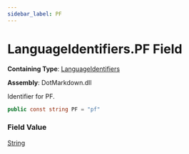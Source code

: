 ```yaml
---
sidebar_label: PF
---
```


# LanguageIdentifiers\.PF Field

**Containing Type**: [LanguageIdentifiers](../index.md)

**Assembly**: DotMarkdown\.dll

  
Identifier for PF\.

```csharp
public const string PF = "pf"
```

### Field Value

[String](https://docs.microsoft.com/en-us/dotnet/api/system.string)

